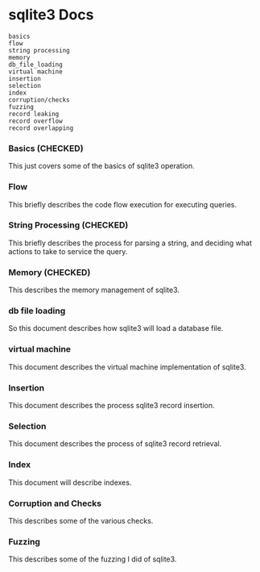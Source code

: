 # sqlite3 Docs

```
basics
flow
string processing
memory
db_file_loading
virtual machine
insertion
selection
index
corruption/checks
fuzzing
record leaking
record overflow
record overlapping
```

### Basics (CHECKED)

This just covers some of the basics of sqlite3 operation.

### Flow

This briefly describes the code flow execution for executing queries.

### String Processing (CHECKED)

This briefly describes the process for parsing a string, and deciding what actions to take to service the query.

### Memory (CHECKED)

This describes the memory management of sqlite3.

### db file loading

So this document describes how sqlite3 will load a database file.

### virtual machine

This document describes the virtual machine implementation of sqlite3.

### Insertion

This document describes the process sqlite3 record insertion.

### Selection

This document describes the process of sqlite3 record retrieval.

### Index

This document will describe indexes.

### Corruption and Checks

This describes some of the various checks.

### Fuzzing

This describes some of the fuzzing I did of sqlite3.
